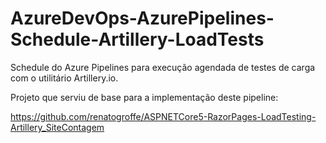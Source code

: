# AzureDevOps-AzurePipelines-Schedule-Artillery-LoadTests
Schedule do Azure Pipelines para execução agendada de testes de carga com o utilitário Artillery.io.

Projeto que serviu de base para a implementação deste pipeline:

https://github.com/renatogroffe/ASPNETCore5-RazorPages-LoadTesting-Artillery_SiteContagem
